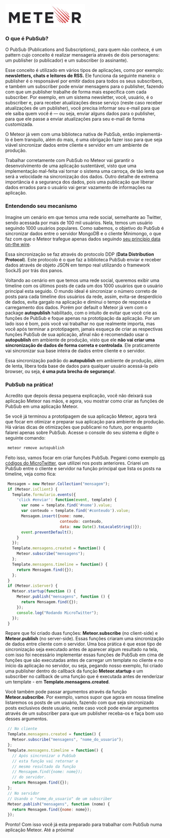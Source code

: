 [![Meteor](/images/meteor-logo.jpg "Meteor")](http://meteor.com) 

### O que é PubSub?

O PubSub (Publications and Subscriptions), para quem não conhece, é um pattern cujo conceito é realizar mensageria através de dois personagens: um publisher (o publicador) e um subscriber (o assinante).

Esse conceito é utilizado em vários tipos de aplicações, como por exemplo: **newsletters, chats e leitores de RSS.** Ele funciona da seguinte maneira: o publisher é o responsável por emitir dados para todos os seus subscribers, e também um subscriber pode enviar mensagens para o publisher, fazendo com que um publisher trabalhe de forma mais específica com cada subscriber. Por exemplo, em um sistema newsletter, você, usuário, é o subscriber e, para receber atualizações desse serviço (neste caso receber atualizações de um publisher), você precisa informar seu e-mail para que ele saiba quem você é — ou seja, enviar alguns dados para o publisher, para que ele passe a enviar atualizações para seu e-mail de forma customizada.

O Meteor já vem com uma biblioteca nativa de PubSub, então implementá-lo é bem tranquilo, além do mais, é uma obrigação fazer isso para que seja viável sincronizar dados entre cliente e servidor em um ambiente de produção.

Trabalhar corretamente com PubSub no Meteor vai garantir o desenvolvimento de uma aplicação sustentável, visto que uma implementação mal-feita vai tornar o sistema uma carroça, de tão lenta que será a velocidade na sincronização dos dados. Outro detalhe de extrema importância é a segurança dos dados, pois uma publicação que liberar dados errados para o usuário vai gerar vazamento de informações na aplicação.

### Entendendo seu mecanismo

Imagine um cenário em que temos uma rede social, semelhante ao Twitter, sendo acessada por mais de 100 mil usuários. Nela, temos um usuário seguindo 1000 usuários populares. Como sabemos, o objetivo do PubSub é sincronizar dados entre o servidor MongoDB e o cliente Minimongo, o que faz com que o Meteor trafegue apenas dados seguindo [seu princípio data on-the wire](http://udgwebdev.com/introducao-sobre-meteor).

Essa sincronização se faz através do protocolo DDP (**Data Distribution Protocol**). Este protocolo é o que faz a biblioteca PubSub enviar e receber dados através de objeto JSON em tempo real utilizando o framework SockJS por trás dos panos.

Voltando ao cenário em que temos uma rede social, queremos exibir uma timeline com os últimos posts de cada um dos 1000 usuários que o usuário principal esta seguido. O mundo ideal é sincronizar o número correto de posts para cada timeline dos usuários da rede, assim, evita-se desperdício de dados, evita gargalo na aplicação e diminui o tempo de resposta e carregamento dos dados. Porém por default o Meteor já vem com o package **autopublish** habilitado, com o intuito de evitar que você crie as funções de PubSub e foque apenas na prototipação da aplicação. Por um lado isso é bom, pois você vai trabalhar no que realmente importa, mas você após terminar a prototipagem, jamais esqueça de criar as respectivas funções PubSub de sua aplicação, afinal não é recomendado usar o **autopublish** em ambiente de produção, visto que ele **não vai criar uma sincronização de dados de forma correta e controlada**. Ele praticamente vai sincronizar sua base inteira de dados entre cliente e o servidor.

Essa sincronização padrão do **autopublish** em ambiente de produção, além de lenta, libera toda base de dados para qualquer usuário acessá-la pelo browser, ou seja, **é uma puta brecha de segurança!**.

### PubSub na prática!

Acredito que depois dessa pequena explicação, você não deixará sua aplicação Meteor nas mãos, e agora, vou mostrar como criar as funções de PubSub em uma aplicação Meteor.

Se você já terminou a prototipagem de sua aplicação Meteor, agora terá que focar em otimizar e preparar sua aplicação para ambiente de produção. Há várias dicas de otimizações que publicarei no futuro, por enquanto falarei apenas sobre PubSub. Acesse o console do seu sistema e digite o seguinte comando:

``` bash
 meteor remove autopublish
``` 

Feito isso, vamos focar em criar funções PubSub. Pegarei como exemplo [os códigos do MicroTwitter](https://github.com/caio-ribeiro-pereira/microtwitter), que utilizei nos posts anteriores. Criarei um PubSub entre o cliente e servidor na função principal que lista os posts na timeline, veja como fica:

``` javascript
 Mensagem = new Meteor.Collection("mensagem");
 if (Meteor.isClient) {
   Template.formulario.events({
     'click #enviar': function(event, template) {
       var nome = template.find('#nome').value;
       var conteudo = template.find('#conteudo').value;
       Mensagem.insert({nome: nome,
                        conteudo: conteudo,
                        data: new Date().toLocaleString()});
       event.preventDefault();
     }
   });
   Template.mensagens.created = function() {
     Meteor.subscribe("mensagens");
   };
   Template.mensagens.timeline = function() {
     return Mensagem.find({});
   };
 }
 if (Meteor.isServer) {
   Meteor.startup(function () {
     Meteor.publish("mensagens", function () {
       return Mensagem.find({});
     });
     console.log("Rodando MicroTwitter");
   });
 }
``` 

Repare que foi criado duas funções: **Meteor.subscribe** (no client-side) e **Meteor.publish** (no server-side). Essas funções criaram uma sincronização de dados entre cliente com o servidor. Uma boa prática é que esse tipo de sincronização seja executado antes de aparecer algum resultado na tela, com isso foi necessário implementar essas funções de PubSub em cima de funções que são executadas antes de carregar um template no cliente e no início da aplicação no servidor, ou seja, pegando nosso exemplo, foi criado uma publisher dentro do callback da função **Meteor.startup** e um subscriber no callback de uma função que é executada antes de renderizar um template - em **Template.mensagens.created**.

Você também pode passar argumentos através da função **Meteor.subscribe**. Por exemplo, vamos supor que agora em nossa timeline listaremos os posts de um usuário, fazendo com que seja sincronizado posts exclusivos deste usuário, neste caso você pode enviar argumentos através de um subscriber para que um publisher receba-os e faça bom uso desses argumentos.

``` javascript
 // No cliente
 Template.mensagens.created = function() {
   Meteor.subscribe("mensagens", "nome_do_usuario");
 };
 Template.mensagens.timeline = function() {
   // Após sincronizar o PubSub
   // esta função vai retornar o
   // mesmo resultado da função
   // Mensagem.find({nome: nome});
   // do servidor.
   return Mensagem.find({});
 };
 // No servidor
 // Usando o "nome_do_usuario" de um subscriber
 Meteor.publish("mensagens", function (nome) {
   return Mensagem.find({nome: nome});
 });
``` 

Pronto! Com isso você já esta preparado para trabalhar com PubSub numa aplicação Meteor. Até a próxima!